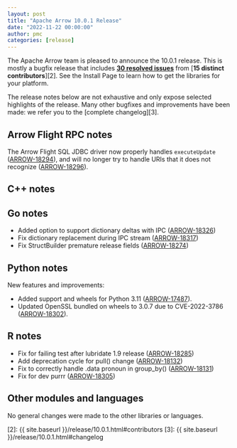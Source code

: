 ```yaml
---
layout: post
title: "Apache Arrow 10.0.1 Release"
date: "2022-11-22 00:00:00"
author: pmc
categories: [release]
---
```

<!--
{% comment %}
Licensed to the Apache Software Foundation (ASF) under one or more
contributor license agreements.  See the NOTICE file distributed with
this work for additional information regarding copyright ownership.
The ASF licenses this file to you under the Apache License, Version 2.0
(the "License"); you may not use this file except in compliance with
the License.  You may obtain a copy of the License at

http://www.apache.org/licenses/LICENSE-2.0

Unless required by applicable law or agreed to in writing, software
distributed under the License is distributed on an "AS IS" BASIS,
WITHOUT WARRANTIES OR CONDITIONS OF ANY KIND, either express or implied.
See the License for the specific language governing permissions and
limitations under the License.
{% endcomment %}
-->


The Apache Arrow team is pleased to announce the 10.0.1 release.
This is mostly a bugfix release that includes [**30 resolved issues**][1]
from [**15 distinct contributors**][2]. See the Install Page to learn how to
get the libraries for your platform.

The release notes below are not exhaustive and only expose selected highlights
of the release. Many other bugfixes and improvements have been made: we refer
you to the [complete changelog][3].

## Arrow Flight RPC notes
The Arrow Flight SQL JDBC driver now properly handles `executeUpdate` ([ARROW-18294](https://issues.apache.org/jira/browse/ARROW-18294)), and will no longer try to handle URIs that it does not recognize ([ARROW-18296](https://issues.apache.org/jira/browse/ARROW-18296)).

## C++ notes

## Go notes
* Added option to support dictionary deltas with IPC ([ARROW-18326](https://issues.apache.org/jira/browse/ARROW-18326))
* Fix dictionary replacement during IPC stream ([ARROW-18317](https://issues.apache.org/jira/browse/ARROW-18317))
* Fix StructBuilder premature release fields ([ARROW-18274](https://issues.apache.org/jira/browse/ARROW-18274))

## Python notes

New features and improvements:

* Added support and wheels for Python 3.11
  ([ARROW-17487](https://issues.apache.org/jira/browse/ARROW-17487)).
* Updated OpenSSL bundled on wheels to 3.0.7 due to CVE-2022-3786
  ([ARROW-18302](https://issues.apache.org/jira/browse/ARROW-18302)).

## R notes
* Fix for failing test after lubridate 1.9 release ([ARROW-18285](https://issues.apache.org/jira/browse/ARROW-18285))
* Add deprecation cycle for pull() change ([ARROW-18132](https://issues.apache.org/jira/browse/ARROW-18132))
* Fix to correctly handle .data pronoun in group_by() ([ARROW-18131](https://issues.apache.org/jira/browse/ARROW-18131))
* Fix for dev purrr ([ARROW-18305](https://issues.apache.org/jira/browse/ARROW-18305))

## Other modules and languages

No general changes were made to the other libraries or languages.


[1]: https://issues.apache.org/jira/issues/?jql=project%20%3D%20ARROW%20AND%20status%20%3D%20Resolved%20AND%20fixVersion%20%3D%2010.0.1
[2]: {{ site.baseurl }}/release/10.0.1.html#contributors
[3]: {{ site.baseurl }}/release/10.0.1.html#changelog
